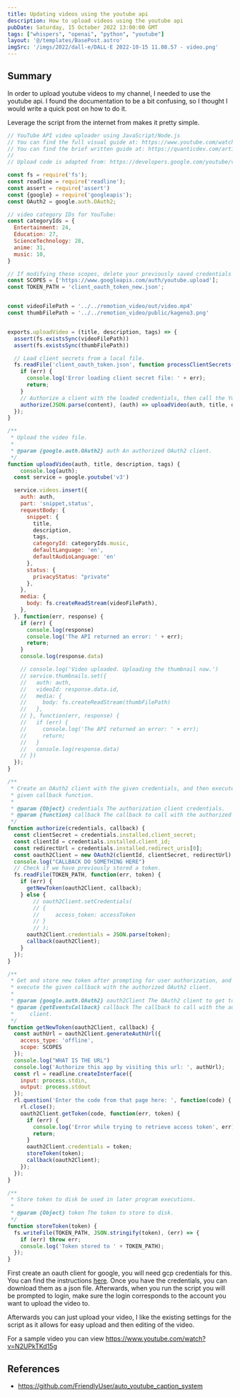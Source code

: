 ```yaml
---
title: Updating videos using the youtube api
description: How to upload videos using the youtube api
pubDate: Saturday, 15 October 2022 13:00:00 GMT
tags: ["whispers", "openai", "python", "youtube"]
layout: '@/templates/BasePost.astro'
imgSrc: '/imgs/2022/dall-e/DALL·E 2022-10-15 11.08.57 - video.png'
---
```


## Summary

In order to upload youtube videos to my channel, I needed to use the youtube api. I found the documentation to be a bit confusing, so I thought I would write a quick post on how to do it.

Leverage the script from the internet from makes it pretty simple.

```javascript
// YouTube API video uploader using JavaScript/Node.js
// You can find the full visual guide at: https://www.youtube.com/watch?v=gncPwSEzq1s
// You can find the brief written guide at: https://quanticdev.com/articles/automating-my-youtube-uploads-using-nodejs
//
// Upload code is adapted from: https://developers.google.com/youtube/v3/quickstart/nodejs

const fs = require('fs');
const readline = require('readline');
const assert = require('assert')
const {google} = require('googleapis');
const OAuth2 = google.auth.OAuth2;

// video category IDs for YouTube:
const categoryIds = {
  Entertainment: 24,
  Education: 27,
  ScienceTechnology: 28,
  anime: 31,
  music: 10,
}

// If modifying these scopes, delete your previously saved credentials in client_oauth_token.json
const SCOPES = ['https://www.googleapis.com/auth/youtube.upload'];
const TOKEN_PATH = 'client_oauth_token_new.json';


const videoFilePath = '../../remotion_video/out/video.mp4'
const thumbFilePath = '../../remotion_video/public/kageno3.png'


exports.uploadVideo = (title, description, tags) => {
  assert(fs.existsSync(videoFilePath))
  assert(fs.existsSync(thumbFilePath))

  // Load client secrets from a local file.
  fs.readFile('client_oauth_token.json', function processClientSecrets(err, content) {
    if (err) {
      console.log('Error loading client secret file: ' + err);
      return;
    }
    // Authorize a client with the loaded credentials, then call the YouTube API.
    authorize(JSON.parse(content), (auth) => uploadVideo(auth, title, description, tags));
  });
}

/**
 * Upload the video file.
 *
 * @param {google.auth.OAuth2} auth An authorized OAuth2 client.
 */
function uploadVideo(auth, title, description, tags) {
    console.log(auth);
  const service = google.youtube('v3')

  service.videos.insert({
    auth: auth,
    part: 'snippet,status',
    requestBody: {
      snippet: {
        title,
        description,
        tags,
        categoryId: categoryIds.music,
        defaultLanguage: 'en',
        defaultAudioLanguage: 'en'
      },
      status: {
        privacyStatus: "private"
      },
    },
    media: {
      body: fs.createReadStream(videoFilePath),
    },
  }, function(err, response) {
    if (err) {
      console.log(response)
      console.log('The API returned an error: ' + err);
      return;
    }
    console.log(response.data)

    // console.log('Video uploaded. Uploading the thumbnail now.')
    // service.thumbnails.set({
    //   auth: auth,
    //   videoId: response.data.id,
    //   media: {
    //     body: fs.createReadStream(thumbFilePath)
    //   },
    // }, function(err, response) {
    //   if (err) {
    //     console.log('The API returned an error: ' + err);
    //     return;
    //   }
    //   console.log(response.data)
    // })
  });
}

/**
 * Create an OAuth2 client with the given credentials, and then execute the
 * given callback function.
 *
 * @param {Object} credentials The authorization client credentials.
 * @param {function} callback The callback to call with the authorized client.
 */
function authorize(credentials, callback) {
  const clientSecret = credentials.installed.client_secret;
  const clientId = credentials.installed.client_id;
  const redirectUrl = credentials.installed.redirect_uris[0];
  const oauth2Client = new OAuth2(clientId, clientSecret, redirectUrl);
  console.log("CALLBACK DO SOMETHING HERE")
  // Check if we have previously stored a token.
  fs.readFile(TOKEN_PATH, function(err, token) {
    if (err) {
      getNewToken(oauth2Client, callback);
    } else {
        // oauth2Client.setCredentials(
        // {
        //     access_token: accessToken
        // }
        // );
      oauth2Client.credentials = JSON.parse(token);
      callback(oauth2Client);
    }
  });
}

/**
 * Get and store new token after prompting for user authorization, and then
 * execute the given callback with the authorized OAuth2 client.
 *
 * @param {google.auth.OAuth2} oauth2Client The OAuth2 client to get token for.
 * @param {getEventsCallback} callback The callback to call with the authorized
 *     client.
 */
function getNewToken(oauth2Client, callback) {
  const authUrl = oauth2Client.generateAuthUrl({
    access_type: 'offline',
    scope: SCOPES
  });
  console.log("WHAT IS THE URL")
  console.log('Authorize this app by visiting this url: ', authUrl);
  const rl = readline.createInterface({
    input: process.stdin,
    output: process.stdout
  });
  rl.question('Enter the code from that page here: ', function(code) {
    rl.close();
    oauth2Client.getToken(code, function(err, token) {
      if (err) {
        console.log('Error while trying to retrieve access token', err);
        return;
      }
      oauth2Client.credentials = token;
      storeToken(token);
      callback(oauth2Client);
    });
  });
}

/**
 * Store token to disk be used in later program executions.
 *
 * @param {Object} token The token to store to disk.
 */
function storeToken(token) {
  fs.writeFile(TOKEN_PATH, JSON.stringify(token), (err) => {
    if (err) throw err;
    console.log('Token stored to ' + TOKEN_PATH);
  });
}
```
First create an oauth client for google, you will need gcp credentials for this. You can find the instructions [here](https://developers.google.com/youtube/registering_an_application). Once you have the credentials, you can download them as a json file. Afterwards, when you run the script you will be prompted to login, make sure the login corresponds to the account you want to upload the video to.

Afterwards you can just upload your video, I like the existing settings for the script as it allows for easy upload and then editing of the video.


For a sample video you can view https://www.youtube.com/watch?v=N2UPkTKd15g

## References

* https://github.com/FriendlyUser/auto_youtube_caption_system
